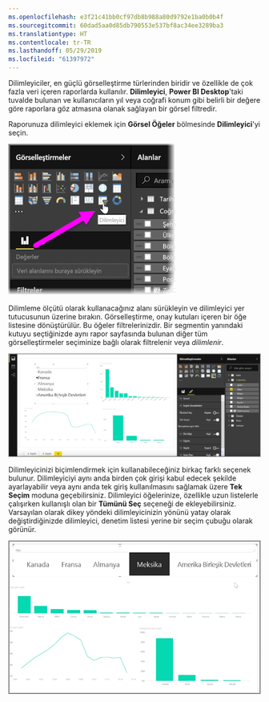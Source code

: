 ```yaml
---
ms.openlocfilehash: e3f21c41bb0cf97db8b988a80d9792e1ba0b0b4f
ms.sourcegitcommit: 60dad5aa0d85db790553e537bf8ac34ee3289ba3
ms.translationtype: HT
ms.contentlocale: tr-TR
ms.lasthandoff: 05/29/2019
ms.locfileid: "61397972"
---
```

Dilimleyiciler, en güçlü görselleştirme türlerinden biridir ve özellikle de çok fazla veri içeren raporlarda kullanılır. **Dilimleyici**, **Power BI Desktop**'taki tuvalde bulunan ve kullanıcıların yıl veya coğrafi konum gibi belirli bir değere göre raporlara göz atmasına olanak sağlayan bir görsel filtredir.

Raporunuza dilimleyici eklemek için **Görsel Öğeler** bölmesinde **Dilimleyici**'yi seçin.

![](media/3-4-create-slicers/3-4_1.png)

Dilimleme ölçütü olarak kullanacağınız alanı sürükleyin ve dilimleyici yer tutucusunun üzerine bırakın. Görselleştirme, onay kutuları içeren bir öğe listesine dönüştürülür. Bu öğeler filtrelerinizdir. Bir segmentin yanındaki kutuyu seçtiğinizde aynı rapor sayfasında bulunan diğer tüm görselleştirmeler seçiminize bağlı olarak filtrelenir veya *dilimlenir*.

![](media/3-4-create-slicers/3-4_2.png)

Dilimleyicinizi biçimlendirmek için kullanabileceğiniz birkaç farklı seçenek bulunur. Dilimleyiciyi aynı anda birden çok girişi kabul edecek şekilde ayarlayabilir veya aynı anda tek giriş kullanılmasını sağlamak üzere **Tek Seçim** moduna geçebilirsiniz. Dilimleyici öğelerinize, özellikle uzun listelerle çalışırken kullanışlı olan bir **Tümünü Seç** seçeneği de ekleyebilirsiniz. Varsayılan olarak dikey yöndeki dilimleyicinizin yönünü yatay olarak değiştirdiğinizde dilimleyici, denetim listesi yerine bir seçim çubuğu olarak görünür.

![](media/3-4-create-slicers/3-4_3.png)

